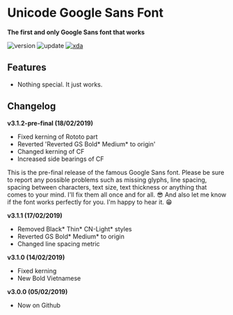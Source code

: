 # Unicode Google Sans Font
**The first and only Google Sans font that works**

![version](https://img.shields.io/badge/Version-3.1.2-brightgreen.svg) 
![update](https://img.shields.io/badge/Update-Feb_18,_2019-blue.svg) 
[![xda](https://img.shields.io/badge/XDA-Thread-orange.svg)](https://forum.xda-developers.com/apps/magisk/font-headline-fonts-nongthaihoang-t3886349) 

## Features
- Nothing special. It just works.

## Changelog
**v3.1.2-pre-final (18/02/2019)**
- Fixed kerning of Rototo part
- Reverted 'Reverted GS Bold\* Medium\* to origin'
- Changed kerning of CF
- Increased side bearings of CF

This is the pre-final release of the famous Google Sans font. Please be sure to report any possible problems such as missing glyphs, line spacing, spacing between characters, text size, text thickness or anything that comes to your mind. I'll fix them all once and for all. 😎
And also let me know if the font works perfectly for you. I'm happy to hear it. 😁

**v3.1.1 (17/02/2019)**
- Removed Black\* Thin\* CN-Light\* styles
- Reverted GS Bold\* Medium\* to origin
- Changed line spacing metric

**v3.1.0 (14/02/2019)**
- Fixed kerning
- New Bold Vietnamese

**v3.0.0 (05/02/2019)**
- Now on Github
